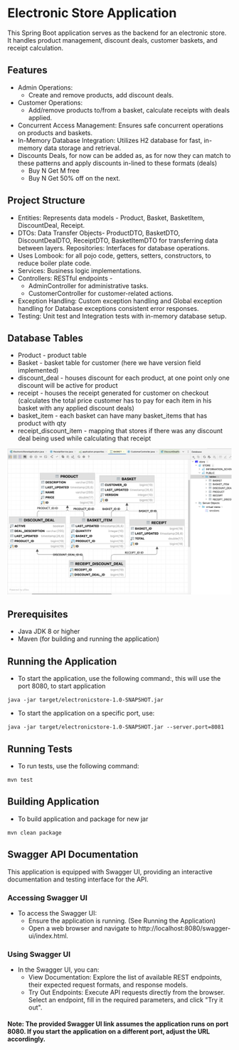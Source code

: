 # Electronic Store Application
This Spring Boot application serves as the backend for an electronic store. It handles product management, discount deals, customer baskets, and receipt calculation.

## Features

* Admin Operations:
  * Create and remove products, add discount deals.
* Customer Operations:
  * Add/remove products to/from a basket, calculate receipts with deals applied.
* Concurrent Access Management: Ensures safe concurrent operations on products and baskets.
* In-Memory Database Integration: Utilizes H2 database for fast, in-memory data storage and retrieval.
* Discounts Deals, for now can be added as, as for now they can match to these patterns and apply discounts in-lined to these formats (deals)
  * Buy N Get M free
  * Buy N Get 50% off on the next.


## Project Structure
* Entities: Represents data models - Product, Basket, BasketItem, DiscountDeal, Receipt.
* DTOs: Data Transfer Objects- ProductDTO, BasketDTO, DiscountDealDTO, ReceiptDTO, BasketItemDTO for transferring data between layers.
Repositories: Interfaces for database operations.
* Uses Lombook: for all pojo code, getters, setters, constructors, to reduce boiler plate code.
* Services: Business logic implementations.
* Controllers: RESTful endpoints - 
  * AdminController for administrative tasks.
  * CustomerController for customer-related actions.
* Exception Handling: Custom exception handling and Global exception handling for Database exceptions consistent error responses.
* Testing: Unit test and Integration tests with in-memory database setup.

## Database Tables
* Product - product table
* Basket - basket table for customer (here we have version field implemented)
* discount_deal - houses discount for each product, at one point only one discount will be active for product
* receipt - houses the receipt generated for customer on checkout (calculates the total price customer has to pay for each item in his basket with any applied discount deals)
* basket_item - each basket can have many basket_items that has product with qty
* receipt_discount_item - mapping that stores if there was any discount deal being used while calculating that receipt


![Screenshot](database-diagram.png)

## Prerequisites
* Java JDK 8 or higher
* Maven (for building and running the application)

## Running the Application
* To start the application, use the following command:, this will use the port 8080, to start application
```shell
java -jar target/electronicstore-1.0-SNAPSHOT.jar 
```
* To start the application on a specific port, use:
```shell
java -jar target/electronicstore-1.0-SNAPSHOT.jar --server.port=8081
```

## Running Tests
* To run tests, use the following command:
```shell
mvn test
```

## Building Application
* To build application and package for new jar
```shell
mvn clean package
```

## Swagger API Documentation
This application is equipped with Swagger UI, providing an interactive documentation and testing interface for the API.

### Accessing Swagger UI
* To access the Swagger UI:
    * Ensure the application is running. (See Running the Application)
    * Open a web browser and navigate to http://localhost:8080/swagger-ui/index.html.
    
### Using Swagger UI
* In the Swagger UI, you can:
    * View Documentation: Explore the list of available REST endpoints, their expected request formats, and response models.
    * Try Out Endpoints: Execute API requests directly from the browser. Select an endpoint, fill in the required parameters, and click "Try it out".
#### Note: The provided Swagger UI link assumes the application runs on port 8080. If you start the application on a different port, adjust the URL accordingly.